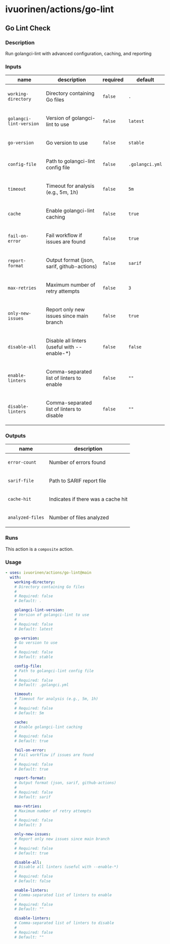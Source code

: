 # ivuorinen/actions/go-lint

## Go Lint Check

### Description

Run golangci-lint with advanced configuration, caching, and reporting

### Inputs

| name                    | description                                          | required | default         |
|-------------------------|------------------------------------------------------|----------|-----------------|
| `working-directory`     | <p>Directory containing Go files</p>                 | `false`  | `.`             |
| `golangci-lint-version` | <p>Version of golangci-lint to use</p>               | `false`  | `latest`        |
| `go-version`            | <p>Go version to use</p>                             | `false`  | `stable`        |
| `config-file`           | <p>Path to golangci-lint config file</p>             | `false`  | `.golangci.yml` |
| `timeout`               | <p>Timeout for analysis (e.g., 5m, 1h)</p>           | `false`  | `5m`            |
| `cache`                 | <p>Enable golangci-lint caching</p>                  | `false`  | `true`          |
| `fail-on-error`         | <p>Fail workflow if issues are found</p>             | `false`  | `true`          |
| `report-format`         | <p>Output format (json, sarif, github-actions)</p>   | `false`  | `sarif`         |
| `max-retries`           | <p>Maximum number of retry attempts</p>              | `false`  | `3`             |
| `only-new-issues`       | <p>Report only new issues since main branch</p>      | `false`  | `true`          |
| `disable-all`           | <p>Disable all linters (useful with --enable-\*)</p> | `false`  | `false`         |
| `enable-linters`        | <p>Comma-separated list of linters to enable</p>     | `false`  | `""`            |
| `disable-linters`       | <p>Comma-separated list of linters to disable</p>    | `false`  | `""`            |

### Outputs

| name             | description                               |
|------------------|-------------------------------------------|
| `error-count`    | <p>Number of errors found</p>             |
| `sarif-file`     | <p>Path to SARIF report file</p>          |
| `cache-hit`      | <p>Indicates if there was a cache hit</p> |
| `analyzed-files` | <p>Number of files analyzed</p>           |

### Runs

This action is a `composite` action.

### Usage

```yaml
- uses: ivuorinen/actions/go-lint@main
  with:
    working-directory:
    # Directory containing Go files
    #
    # Required: false
    # Default: .

    golangci-lint-version:
    # Version of golangci-lint to use
    #
    # Required: false
    # Default: latest

    go-version:
    # Go version to use
    #
    # Required: false
    # Default: stable

    config-file:
    # Path to golangci-lint config file
    #
    # Required: false
    # Default: .golangci.yml

    timeout:
    # Timeout for analysis (e.g., 5m, 1h)
    #
    # Required: false
    # Default: 5m

    cache:
    # Enable golangci-lint caching
    #
    # Required: false
    # Default: true

    fail-on-error:
    # Fail workflow if issues are found
    #
    # Required: false
    # Default: true

    report-format:
    # Output format (json, sarif, github-actions)
    #
    # Required: false
    # Default: sarif

    max-retries:
    # Maximum number of retry attempts
    #
    # Required: false
    # Default: 3

    only-new-issues:
    # Report only new issues since main branch
    #
    # Required: false
    # Default: true

    disable-all:
    # Disable all linters (useful with --enable-*)
    #
    # Required: false
    # Default: false

    enable-linters:
    # Comma-separated list of linters to enable
    #
    # Required: false
    # Default: ""

    disable-linters:
    # Comma-separated list of linters to disable
    #
    # Required: false
    # Default: ""
```
